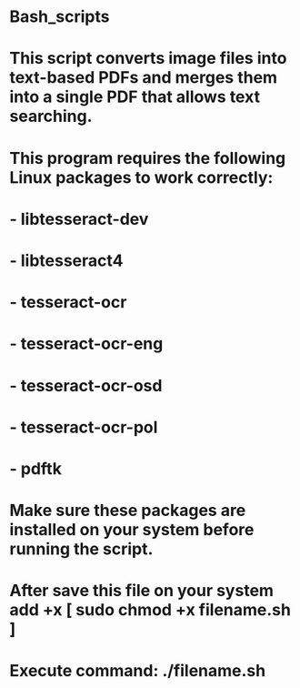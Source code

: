# Bash_scripts

# This script converts image files into text-based PDFs and merges them into a single PDF that allows text searching.

# This program requires the following Linux packages to work correctly:
# - libtesseract-dev
# - libtesseract4
# - tesseract-ocr
# - tesseract-ocr-eng
# - tesseract-ocr-osd
# - tesseract-ocr-pol
# - pdftk

# Make sure these packages are installed on your system before running the script.  
 
# After save this file on your system add +x [ sudo chmod +x filename.sh ]

# Execute command: ./filename.sh 
